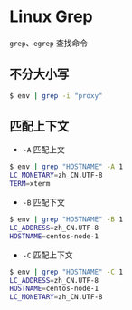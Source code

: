 # Linux Grep

`grep`、`egrep` 查找命令


## 不分大小写

```bash
$ env | grep -i "proxy"
```


## 匹配上下文

* `-A` 匹配上文

```bash
$ env | grep "HOSTNAME" -A 1
LC_MONETARY=zh_CN.UTF-8
TERM=xterm
```

* `-B` 匹配下文

```bash
$ env | grep "HOSTNAME" -B 1
LC_ADDRESS=zh_CN.UTF-8
HOSTNAME=centos-node-1
```

* `-C` 匹配上下文

```bash
$ env | grep "HOSTNAME" -C 1
LC_ADDRESS=zh_CN.UTF-8
HOSTNAME=centos-node-1
LC_MONETARY=zh_CN.UTF-8
```